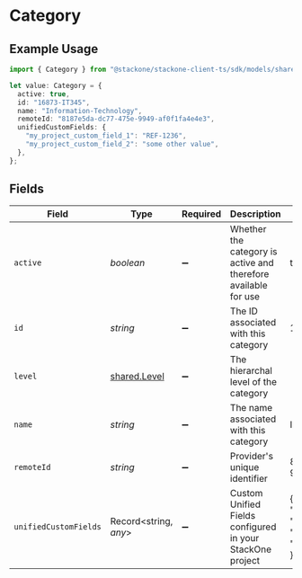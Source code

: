 # Category

## Example Usage

```typescript
import { Category } from "@stackone/stackone-client-ts/sdk/models/shared";

let value: Category = {
  active: true,
  id: "16873-IT345",
  name: "Information-Technology",
  remoteId: "8187e5da-dc77-475e-9949-af0f1fa4e4e3",
  unifiedCustomFields: {
    "my_project_custom_field_1": "REF-1236",
    "my_project_custom_field_2": "some other value",
  },
};
```

## Fields

| Field                                                                                        | Type                                                                                         | Required                                                                                     | Description                                                                                  | Example                                                                                      |
| -------------------------------------------------------------------------------------------- | -------------------------------------------------------------------------------------------- | -------------------------------------------------------------------------------------------- | -------------------------------------------------------------------------------------------- | -------------------------------------------------------------------------------------------- |
| `active`                                                                                     | *boolean*                                                                                    | :heavy_minus_sign:                                                                           | Whether the category is active and therefore available for use                               | true                                                                                         |
| `id`                                                                                         | *string*                                                                                     | :heavy_minus_sign:                                                                           | The ID associated with this category                                                         | 16873-IT345                                                                                  |
| `level`                                                                                      | [shared.Level](../../../sdk/models/shared/level.md)                                          | :heavy_minus_sign:                                                                           | The hierarchal level of the category                                                         |                                                                                              |
| `name`                                                                                       | *string*                                                                                     | :heavy_minus_sign:                                                                           | The name associated with this category                                                       | Information-Technology                                                                       |
| `remoteId`                                                                                   | *string*                                                                                     | :heavy_minus_sign:                                                                           | Provider's unique identifier                                                                 | 8187e5da-dc77-475e-9949-af0f1fa4e4e3                                                         |
| `unifiedCustomFields`                                                                        | Record<string, *any*>                                                                        | :heavy_minus_sign:                                                                           | Custom Unified Fields configured in your StackOne project                                    | {<br/>"my_project_custom_field_1": "REF-1236",<br/>"my_project_custom_field_2": "some other value"<br/>} |